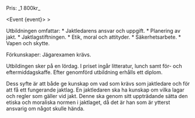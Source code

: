 <script src="../context/script.js"></script>

<div class="body">
Pris: _1 800kr_

<Event {event}>
	> <Location />
</Event>

<div class="list">
	Utbildningen omfattar:
	* Jaktledarens ansvar och uppgift.
	* Planering av jakt.
	* Jaktlagstiftningen.
	* Etik, moral och attityder.
	* Säkerhetsarbete.
	* Vapen och skytte.
</div>

Förkunskaper: Jägarexamen krävs.

Utbildingen sker på en lördag. I priset ingår litteratur, lunch samt för- och eftermiddagskaffe. Efter genomförd utbildning erhålls ett diplom.   

Dess syfte är att både ge kunskap om vad som krävs som jaktledare och för att få ett fungerande jaktlag. En jaktledaren ska ha kunskap om vilka lagar och regler som gäller vid jakt. Denne ska genom sitt uppträdande sätta den etiska och moraliska normen i jaktlaget, då det är han som är ytterst ansvarig om något skulle hända.   

</div>

<style src="../context/style.sass"></style>
